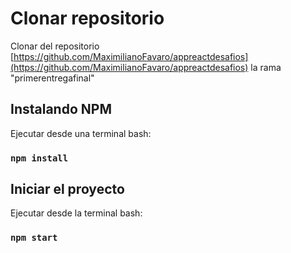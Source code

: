 # Clonar repositorio 

  Clonar del repositorio [https://github.com/MaximilianoFavaro/appreactdesafios](https://github.com/MaximilianoFavaro/appreactdesafios)
  la rama "primerentregafinal"

## Instalando NPM

 Ejecutar desde una terminal bash:

### `npm install`


## Iniciar el proyecto

Ejecutar desde la terminal bash:

### `npm start`
